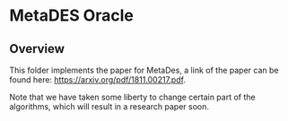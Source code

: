 # MetaDES Oracle
## Overview
This folder implements the paper for MetaDes, a link of the paper can be found here: https://arxiv.org/pdf/1811.00217.pdf.

Note that we have taken some liberty to change certain part of the algorithms, which will result in a research paper soon.


